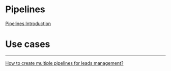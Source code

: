 # Pipelines

[Pipelines Introduction](Pipelines%20ca00f63b9d794cc18aa482ff7430e215/Pipelines%20Introduction%20e5e95df396f04a4c8d0ffb55b52fa9ab.md)

# Use cases

---

[How to create multiple pipelines for leads management?](Pipelines%20ca00f63b9d794cc18aa482ff7430e215/How%20to%20create%20multiple%20pipelines%20for%20leads%20managem%20c23bc4f1ab2e4f798d0feaa9b8346078.md)
